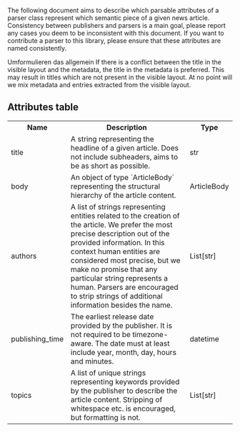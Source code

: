 The following document aims to describe which parsable attributes of a
parser class represent which semantic piece of a given news article.
Consistency between publishers and parsers is a main goal, please report any
cases you deem to be inconsistent with this document. If you want to contribute a parser to
this library, please ensure that these attributes are named consistently.

Umformulieren das allgemein
If there is a conflict
between the title in the visible layout and
the metadata, the title in the metadata is preferred.
This may result in titles which are not present in the
visible layout.
At no point will we mix metadata and entries extracted from the visible layout.


## Attributes table
<table>
    <tr>
        <th>Name</th>
        <th>Description</th>
        <th>Type</th>
    </tr>
    <tr>
        <td>title</td>
        <td>A string representing the headline of a given article.
            Does not include subheaders, aims to be as short as possible.</td>
        <td>str</td>
    </tr>
    <tr>
        <td>body</td>
        <td>An object of type `ArticleBody` representing the structural hierarchy of the article content.</td>
        <td>ArticleBody</td>
    </tr>
    <tr>
        <td>authors</td>
        <td>A list of strings representing entities related to the creation of the article.
            We prefer the most precise description out of the provided information. In this context human entities
            are considered most precise, but we make no promise that any particular string represents a
            human. Parsers are encouraged to strip strings of additional information besides the name.</td>
        <td>List[str]</td>
    </tr>
    <tr>
        <td>publishing_time</td>
        <td>The earliest release date provided by the publisher. It is not required to be timezone-aware.
            The date must at least include year, month, day, hours and minutes.</td>
        <td>datetime</td>
    </tr>
    <tr>
        <td>topics</td>
        <td>A list of unique strings representing keywords provided by the publisher to describe the article content.
            Stripping of whitespace etc. is encouraged, but formatting is not.</td>
        <td>List[str]</td>
    </tr>
</table>
